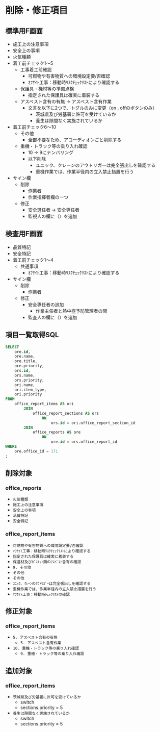 # 削除・修正項目
## 標準用F画面
- 施工上の注意事項
- 安全上の事項
- 火気種類
- 着工前チェック1〜5
	- 工事着工前確認
		- 可燃物や有害物質への環境設定要/否確認
		- ｵﾌｻｲﾄ工事：移動時ﾘｽｸﾁｪｯｸﾘｽﾄにより確認する
	- 保護具・機材等の準備点検
		- 指定された保護具は確実に着装する
	- アスベスト含有の有無 → アスベスト含有作業
		- 文言を以下に2つで、トグルのみに変更（on , offのボタンのみ）
			- 茨城県及び労基署に許可を受けているか
			- 養生は隙間なく実施されているか
- 着工前チェック6〜10
	- その他
		- 全部不要なため、アコーディオンごと削除する
	- 重機・トラック等の乗り入れ確認
		- 10 → 9にナンバリング
		- 以下削除
			- ユニック、クレーンのアウトリガーは完全張出しを確認する
			- 重機作業では、作業半径内の立入禁止措置を行う
- サイン欄
	- 削除
		- 作業者
		- 作業指揮者欄の一つ
	- 修正
		- 安全選任者 → 安全専任者
		- 監視人の欄に（）を追加
## 検査用F画面
- 品質特記
- 安全特記
- 着工前チェック1〜4
	- 共通事項
		- ｵﾌｻｲﾄ工事：移動時ﾘｽｸﾁｪｯｸﾘｽﾄにより確認する
- サイン欄
	- 削除
		- 作業者
	- 修正
		- 安全専任者の追加
			- 作業主任者と熱中症予防管理者の間
		- 監査人の欄に（）を追加


## 項目一覧取得SQL
```sql
SELECT
	ore.id,
	ore.name,
	ore.title,
	ore.priority,
	ors.id,
	ors.name,
	ors.priority,
	ori.name,
	ori.item_type,
	ori.priority
FROM
	office_report_items AS ori
		JOIN
			office_report_sections AS ors
				ON
					ors.id = ori.office_report_section_id
		JOIN
			office_reports AS ore
				ON
					ore.id = ors.office_report_id
WHERE
	ore.office_id = 171
;
```

## 削除対象
### office_reports
- `火気種類`
- `施工上の注意事項`
- `安全上の事項`
- `品質特記`
- `安全特記`
### office_report_items
- `可燃物や有害物質への環境設定要/否確認`
- `ｵﾌｻｲﾄ工事：移動時ﾘｽｸﾁｪｯｸﾘｽﾄにより確認する`
- `指定された保護具は確実に着装する`
- `保温材及びｶﾞｽｹｯﾄ類のｱｽﾍﾞｽﾄ含有の確認`
- `9. その他`
- `その他`
- `その他`
- `ﾕﾆｯｸ、ｸﾚｰﾝのｱｳﾄﾘｶﾞｰは完全張出しを確認する`
- `重機作業では、作業半径内の立入禁止措置を行う`
- `ｵﾌｻｲﾄ工事：移動時ﾁｪｯｸﾘｽﾄの確認`

## 修正対象
### office_report_items
- `5. アスベスト含有の有無`
	- `5. アスベスト含有作業`
- `10. 重機・トラック等の乗り入れ確認`
	- `9. 重機・トラック等の乗り入れ確認`

## 追加対象
### office_report_items
- `茨城県及び労基署に許可を受けているか`
	- switch
	- sections.priority = 5
- `養生は隙間なく実施されているか`
	- switch
	- sections.priority = 5